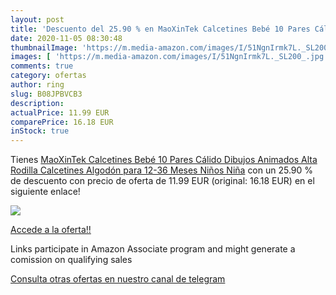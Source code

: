 ```yaml
---
layout: post
title: 'Descuento del 25.90 % en MaoXinTek Calcetines Bebé 10 Pares Cálid'
date: 2020-11-05 08:30:48
thumbnailImage: 'https://m.media-amazon.com/images/I/51NgnIrmk7L._SL200_.jpg'
images: [ 'https://m.media-amazon.com/images/I/51NgnIrmk7L._SL200_.jpg' ]
comments: true
category: ofertas
author: ring
slug: B08JPBVCB3
description:
actualPrice: 11.99 EUR
comparePrice: 16.18 EUR
inStock: true
---
```


Tienes [MaoXinTek Calcetines Bebé 10 Pares Cálido Dibujos Animados Alta Rodilla Calcetines Algodón para 12-36 Meses Niños Niña](https://www.amazon.es/dp/B08JPBVCB3/?tag=tolees-21) con un 25.90 % de descuento con precio de oferta de 11.99 EUR (original: 16.18 EUR) en el siguiente enlace!

[![](https://m.media-amazon.com/images/I/51NgnIrmk7L._SL200_.jpg)](https://www.amazon.es/dp/B08JPBVCB3/?tag=tolees-21)

[Accede a la oferta!!](https://www.amazon.es/dp/B08JPBVCB3/?tag=tolees-21)

Links participate in Amazon Associate program and might generate a comission on qualifying sales

[Consulta otras ofertas en nuestro canal de telegram](https://t.me/s/ofertas25)

